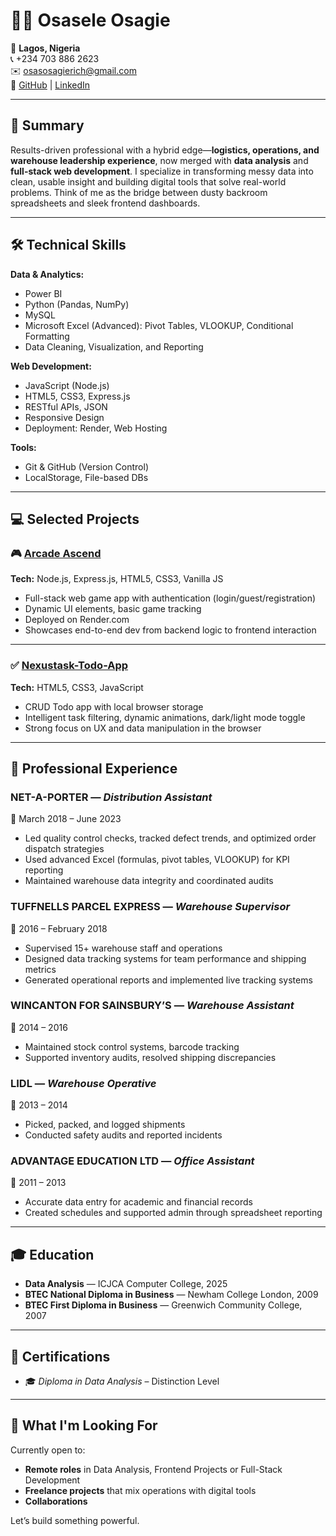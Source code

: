 # 👋🏾 Osasele Osagie

📍 **Lagos, Nigeria**  
📞 +234 703 886 2623  
✉️ osasosagierich@gmail.com  
🔗 [GitHub](https://github.com/datasosa) | [LinkedIn](https://linkedin.com/in/Osas-Osagie)

---

## 🧠 Summary

Results-driven professional with a hybrid edge—**logistics, operations, and warehouse leadership experience**, now merged with **data analysis** and **full-stack web development**. I specialize in transforming messy data into clean, usable insight and building digital tools that solve real-world problems. Think of me as the bridge between dusty backroom spreadsheets and sleek frontend dashboards.

---

## 🛠️ Technical Skills

**Data & Analytics:**  
- Power BI  
- Python (Pandas, NumPy)  
- MySQL  
- Microsoft Excel (Advanced): Pivot Tables, VLOOKUP, Conditional Formatting  
- Data Cleaning, Visualization, and Reporting  

**Web Development:**  
- JavaScript (Node.js)  
- HTML5, CSS3, Express.js  
- RESTful APIs, JSON  
- Responsive Design  
- Deployment: Render, Web Hosting  

**Tools:**  
- Git & GitHub (Version Control)  
- LocalStorage, File-based DBs  

---

## 💻 Selected Projects

### 🎮 [Arcade Ascend](https://github.com/datasosa/MiniGameApp-Prototype)
**Tech:** Node.js, Express.js, HTML5, CSS3, Vanilla JS  
- Full-stack web game app with authentication (login/guest/registration)  
- Dynamic UI elements, basic game tracking  
- Deployed on Render.com  
- Showcases end-to-end dev from backend logic to frontend interaction

---

### ✅ [Nexustask-Todo-App](https://github.com/datasosa/NexusTask-Todo-App)
**Tech:** HTML5, CSS3, JavaScript  
- CRUD Todo app with local browser storage  
- Intelligent task filtering, dynamic animations, dark/light mode toggle  
- Strong focus on UX and data manipulation in the browser

---

## 💼 Professional Experience

### NET-A-PORTER — *Distribution Assistant*  
📅 March 2018 – June 2023  
- Led quality control checks, tracked defect trends, and optimized order dispatch strategies  
- Used advanced Excel (formulas, pivot tables, VLOOKUP) for KPI reporting  
- Maintained warehouse data integrity and coordinated audits

### TUFFNELLS PARCEL EXPRESS — *Warehouse Supervisor*  
📅 2016 – February 2018  
- Supervised 15+ warehouse staff and operations  
- Designed data tracking systems for team performance and shipping metrics  
- Generated operational reports and implemented live tracking systems

### WINCANTON FOR SAINSBURY’S — *Warehouse Assistant*  
📅 2014 – 2016  
- Maintained stock control systems, barcode tracking  
- Supported inventory audits, resolved shipping discrepancies

### LIDL — *Warehouse Operative*  
📅 2013 – 2014  
- Picked, packed, and logged shipments  
- Conducted safety audits and reported incidents

### ADVANTAGE EDUCATION LTD — *Office Assistant*  
📅 2011 – 2013  
- Accurate data entry for academic and financial records  
- Created schedules and supported admin through spreadsheet reporting

---

## 🎓 Education

- **Data Analysis** — ICJCA Computer College, 2025  
- **BTEC National Diploma in Business** — Newham College London, 2009  
- **BTEC First Diploma in Business** — Greenwich Community College, 2007

---

## 📜 Certifications

- 🎓 *Diploma in Data Analysis* – Distinction Level

---

## 🚀 What I'm Looking For

Currently open to:
- **Remote roles** in Data Analysis, Frontend Projects or Full-Stack Development  
- **Freelance projects** that mix operations with digital tools  
- **Collaborations**

Let’s build something powerful.
